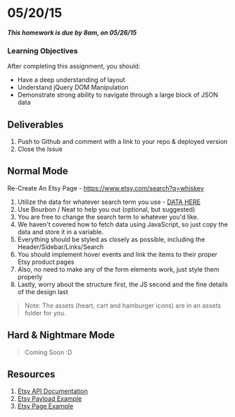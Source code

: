# 05/20/15 

___This homework is due by 8am, on 05/26/15___

### Learning Objectives

After completing this assignment, you should:

* Have a deep understanding of layout 
* Understand jQuery DOM Manipulation
* Demonstrate strong ability to navigate through a large block of JSON data

## Deliverables

1. Push to Github and comment with a link to your repo & deployed version
2. Close the Issue

## Normal Mode

Re-Create An Etsy Page - https://www.etsy.com/search?q=whiskey


1. Utilize the data for whatever search term you use - [DATA HERE](https://api.etsy.com/v2/listings/active?api_key=h9oq2yf3twf4ziejn10b717i&keywords=whiskey&includes=Images,Shop)
2. Use Bourbon / Neat to help you out (optional, but suggested)
3. You are free to change the search term to whatever you'd like.
4. We haven't covered how to fetch data using JavaScript, so just copy the data and store it in a variable.
5. Everything should be styled as closely as possible, including the Header/Sidebar/Links/Search
6. You should implement hover events and link the items to their proper Etsy product pages
8. Also, no need to make any of the form elements work, just style them properly
9. Lastly, worry about the structure first, the JS second and the fine details of the design last

> Note: The assets (heart, cart and hamburger icons) are in an assets folder for you. 

## Hard & Nightmare Mode

> Coming Soon :D


## Resources

1. [Etsy API Documentation](https://www.etsy.com/developers/documentation/reference/listing)
2. [Etsy Payload Example](https://api.etsy.com/v2/listings/active?api_key=h9oq2yf3twf4ziejn10b717i&keywords=whiskey&includes=Images,Shop)
3. [Etsy Page Example](https://www.etsy.com/search?q=whiskey)
